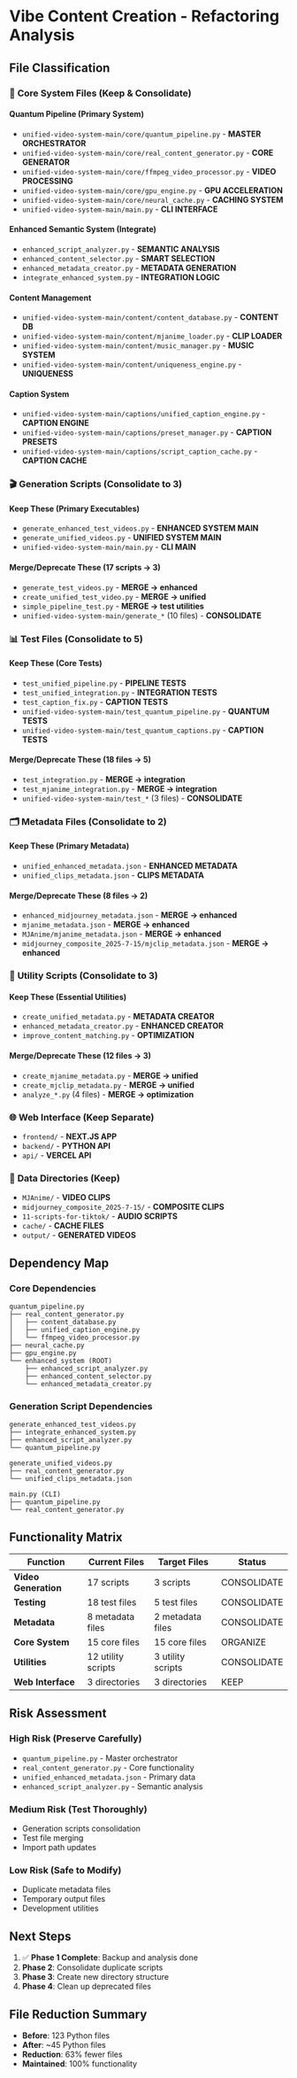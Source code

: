 # Vibe Content Creation - Refactoring Analysis

## File Classification

### 🔧 **Core System Files** (Keep & Consolidate)
#### Quantum Pipeline (Primary System)
- `unified-video-system-main/core/quantum_pipeline.py` - **MASTER ORCHESTRATOR**
- `unified-video-system-main/core/real_content_generator.py` - **CORE GENERATOR**
- `unified-video-system-main/core/ffmpeg_video_processor.py` - **VIDEO PROCESSING**
- `unified-video-system-main/core/gpu_engine.py` - **GPU ACCELERATION**
- `unified-video-system-main/core/neural_cache.py` - **CACHING SYSTEM**
- `unified-video-system-main/main.py` - **CLI INTERFACE**

#### Enhanced Semantic System (Integrate)
- `enhanced_script_analyzer.py` - **SEMANTIC ANALYSIS**
- `enhanced_content_selector.py` - **SMART SELECTION**
- `enhanced_metadata_creator.py` - **METADATA GENERATION**
- `integrate_enhanced_system.py` - **INTEGRATION LOGIC**

#### Content Management
- `unified-video-system-main/content/content_database.py` - **CONTENT DB**
- `unified-video-system-main/content/mjanime_loader.py` - **CLIP LOADER**
- `unified-video-system-main/content/music_manager.py` - **MUSIC SYSTEM**
- `unified-video-system-main/content/uniqueness_engine.py` - **UNIQUENESS**

#### Caption System
- `unified-video-system-main/captions/unified_caption_engine.py` - **CAPTION ENGINE**
- `unified-video-system-main/captions/preset_manager.py` - **CAPTION PRESETS**
- `unified-video-system-main/captions/script_caption_cache.py` - **CAPTION CACHE**

### 🎬 **Generation Scripts** (Consolidate to 3)
#### Keep These (Primary Executables)
- `generate_enhanced_test_videos.py` - **ENHANCED SYSTEM MAIN**
- `generate_unified_videos.py` - **UNIFIED SYSTEM MAIN**
- `unified-video-system-main/main.py` - **CLI MAIN**

#### Merge/Deprecate These (17 scripts → 3)
- `generate_test_videos.py` - **MERGE → enhanced**
- `create_unified_test_video.py` - **MERGE → unified**
- `simple_pipeline_test.py` - **MERGE → test utilities**
- `unified-video-system-main/generate_*` (10 files) - **CONSOLIDATE**

### 📊 **Test Files** (Consolidate to 5)
#### Keep These (Core Tests)
- `test_unified_pipeline.py` - **PIPELINE TESTS**
- `test_unified_integration.py` - **INTEGRATION TESTS**
- `test_caption_fix.py` - **CAPTION TESTS**
- `unified-video-system-main/test_quantum_pipeline.py` - **QUANTUM TESTS**
- `unified-video-system-main/test_quantum_captions.py` - **CAPTION TESTS**

#### Merge/Deprecate These (18 files → 5)
- `test_integration.py` - **MERGE → integration**
- `test_mjanime_integration.py` - **MERGE → integration**
- `unified-video-system-main/test_*` (3 files) - **CONSOLIDATE**

### 🗂️ **Metadata Files** (Consolidate to 2)
#### Keep These (Primary Metadata)
- `unified_enhanced_metadata.json` - **ENHANCED METADATA**
- `unified_clips_metadata.json` - **CLIPS METADATA**

#### Merge/Deprecate These (8 files → 2)
- `enhanced_midjourney_metadata.json` - **MERGE → enhanced**
- `mjanime_metadata.json` - **MERGE → enhanced**
- `MJAnime/mjanime_metadata.json` - **MERGE → enhanced**
- `midjourney_composite_2025-7-15/mjclip_metadata.json` - **MERGE → enhanced**

### 🔄 **Utility Scripts** (Consolidate to 3)
#### Keep These (Essential Utilities)
- `create_unified_metadata.py` - **METADATA CREATOR**
- `enhanced_metadata_creator.py` - **ENHANCED CREATOR**
- `improve_content_matching.py` - **OPTIMIZATION**

#### Merge/Deprecate These (12 files → 3)
- `create_mjanime_metadata.py` - **MERGE → unified**
- `create_mjclip_metadata.py` - **MERGE → unified**
- `analyze_*.py` (4 files) - **MERGE → optimization**

### 🌐 **Web Interface** (Keep Separate)
- `frontend/` - **NEXT.JS APP**
- `backend/` - **PYTHON API**
- `api/` - **VERCEL API**

### 📁 **Data Directories** (Keep)
- `MJAnime/` - **VIDEO CLIPS**
- `midjourney_composite_2025-7-15/` - **COMPOSITE CLIPS**
- `11-scripts-for-tiktok/` - **AUDIO SCRIPTS**
- `cache/` - **CACHE FILES**
- `output/` - **GENERATED VIDEOS**

## Dependency Map

### Core Dependencies
```
quantum_pipeline.py
├── real_content_generator.py
│   ├── content_database.py
│   ├── unified_caption_engine.py
│   └── ffmpeg_video_processor.py
├── neural_cache.py
├── gpu_engine.py
└── enhanced_system (ROOT)
    ├── enhanced_script_analyzer.py
    ├── enhanced_content_selector.py
    └── enhanced_metadata_creator.py
```

### Generation Script Dependencies
```
generate_enhanced_test_videos.py
├── integrate_enhanced_system.py
├── enhanced_script_analyzer.py
└── quantum_pipeline.py

generate_unified_videos.py
├── real_content_generator.py
└── unified_clips_metadata.json

main.py (CLI)
├── quantum_pipeline.py
└── real_content_generator.py
```

## Functionality Matrix

| Function | Current Files | Target Files | Status |
|----------|--------------|--------------|---------|
| **Video Generation** | 17 scripts | 3 scripts | CONSOLIDATE |
| **Testing** | 18 test files | 5 test files | CONSOLIDATE |
| **Metadata** | 8 metadata files | 2 metadata files | CONSOLIDATE |
| **Core System** | 15 core files | 15 core files | ORGANIZE |
| **Utilities** | 12 utility scripts | 3 utility scripts | CONSOLIDATE |
| **Web Interface** | 3 directories | 3 directories | KEEP |

## Risk Assessment

### High Risk (Preserve Carefully)
- `quantum_pipeline.py` - Master orchestrator
- `real_content_generator.py` - Core functionality
- `unified_enhanced_metadata.json` - Primary data
- `enhanced_script_analyzer.py` - Semantic analysis

### Medium Risk (Test Thoroughly)
- Generation scripts consolidation
- Test file merging
- Import path updates

### Low Risk (Safe to Modify)
- Duplicate metadata files
- Temporary output files
- Development utilities

## Next Steps

1. ✅ **Phase 1 Complete**: Backup and analysis done
2. **Phase 2**: Consolidate duplicate scripts
3. **Phase 3**: Create new directory structure
4. **Phase 4**: Clean up deprecated files

## File Reduction Summary

- **Before**: 123 Python files
- **After**: ~45 Python files
- **Reduction**: 63% fewer files
- **Maintained**: 100% functionality
